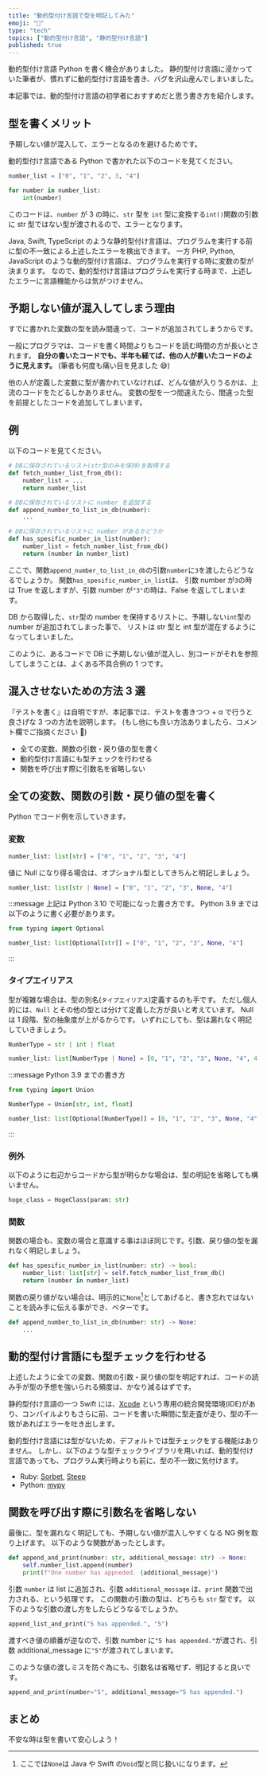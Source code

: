 ```yaml
---
title: "動的型付け言語で型を明記してみた"
emoji: "🍴"
type: "tech"
topics: ["動的型付け言語", "静的型付け言語"]
published: true
---
```


動的型付け言語 Python を書く機会がありました。
静的型付け言語に浸かっていた筆者が、慣れずに動的型付け言語を書き、バグを沢山産んでしまいました。

本記事では、動的型付け言語の初学者におすすめだと思う書き方を紹介します。

## 型を書くメリット

予期しない値が混入して、エラーとなるのを避けるためです。

動的型付け言語である Python で書かれた以下のコードを見てください。

```python
number_list = ["0", "1", "2", 3, "4"]

for number in number_list:
    int(number)
```

このコードは、`number` が 3 の時に、`str` 型を `int` 型に変換する`int()`関数の引数に str 型ではない型が渡されるので、エラーとなります。

Java, Swift, TypeScript のような静的型付け言語は、プログラムを実行する前に型の不一致による上述したエラーを検出できます。
一方 PHP, Python, JavaScript のような動的型付け言語は、プログラムを実行する時に変数の型が決まります。
なので、動的型付け言語はプログラムを実行する時まで、上述したエラーに言語機能からは気がつけません。

## 予期しない値が混入してしまう理由

すでに書かれた変数の型を読み間違って、コードが追加されてしまうからです。

一般にプログラマは、コードを書く時間よりもコードを読む時間の方が長いとされます。
**自分の書いたコードでも、半年も経てば、他の人が書いたコードのように見えます。**
(筆者も何度も痛い目を見ました 😅)

他の人が定義した変数に型が書かれていなければ、どんな値が入りうるかは、上流のコードをたどるしかありません。
変数の型を一つ間違えたら、間違った型を前提としたコードを追加してしまいます。

## 例

以下のコードを見てください。

```python
# DBに保存されているリスト(str型のみを保持)を取得する
def fetch_number_list_from_db():
    number_list = ...
    return number_list

# DBに保存されているリストに number を追加する
def append_number_to_list_in_db(number):
    ...

# DBに保存されているリストに number があるかどうか
def has_spesific_number_in_list(number):
    number_list = fetch_number_list_from_db()
    return (number in number_list)
```

ここで、関数`append_number_to_list_in_db`の引数`number`に`3`を渡したらどうなるでしょうか。
関数`has_spesific_number_in_list`は、
引数 number が`3`の時は True を返しますが、引数 number が`"3"`の時は、False を返してしまいます。

DB から取得した、`str`型の number を保持するリストに、予期しない`int`型の number が追加されてしまった事で、
リストは str 型と int 型が混在するようになってしまいました。

このように、あるコードで DB に予期しない値が混入し、別コードがそれを参照してしまうことは、よくある不具合例の 1 つです。

## 混入させないための方法 3 選

『テストを書く』は自明ですが、本記事では、テストを書きつつ + α で行うと良さげな 3 つの方法を説明します。
(もし他にも良い方法ありましたら、コメント欄でご指摘ください 🙏)

- 全ての変数、関数の引数・戻り値の型を書く
- 動的型付け言語にも型チェックを行わせる
- 関数を呼び出す際に引数名を省略しない

## 全ての変数、関数の引数・戻り値の型を書く

Python でコード例を示していきます。

### 変数

```python
number_list: list[str] = ["0", "1", "2", "3", "4"]
```

値に Null になり得る場合は、オプショナル型としてきちんと明記しましょう。

```python
number_list: list[str | None] = ["0", "1", "2", "3", None, "4"]
```

:::message
上記は Python 3.10 で可能になった書き方です。
Python 3.9 までは以下のように書く必要があります。

```python
from typing import Optional

number_list: list[Optional[str]] = ["0", "1", "2", "3", None, "4"]
```

:::

### タイプエイリアス

型が複雑な場合は、型の別名(`タイプエイリアス`)定義するのも手です。
ただし個人的には、`Null` とその他の型とは分けて定義した方が良いと考えています。
Null は 1 段階、型の抽象度が上がるからです。
いずれにしても、型は漏れなく明記していきましょう。

```python
NumberType = str | int | float

number_list: list[NumberType | None] = [0, "1", "2", "3", None, "4", 4.5]
```

:::message
Python 3.9 までの書き方

```python
from typing import Union

NumberType = Union[str, int, float]

number_list: list[Optional[NumberType]] = [0, "1", "2", "3", None, "4", 4.5]
```

:::

### 例外

以下のように右辺からコードから型が明らかな場合は、型の明記を省略しても構いません。

```python
hoge_class = HogeClass(param: str)
```

### 関数

関数の場合も、変数の場合と意識する事はほぼ同じです。引数、戻り値の型を漏れなく明記しましょう。

```python
def has_spesific_number_in_list(number: str) -> bool:
    number_list: list[str] = self.fetch_number_list_from_db()
    return (number in number_list)
```

関数の戻り値がない場合は、明示的に`None`[^1]としてあげると、書き忘れではないことを読み手に伝える事ができ、ベターです。
[^1]: ここでは`None`は Java や Swift の`Void`型と同じ扱いになります。

```python
def append_number_to_list_in_db(number: str) -> None:
    ...
```

## 動的型付け言語にも型チェックを行わせる

上述したように全ての変数、関数の引数・戻り値の型を明記すれば、コードの読み手が型の予想を強いられる頻度は、かなり減るはずです。

静的型付け言語の一つ Swift には、[Xcode](https://developer.apple.com/jp/xcode/) という専用の統合開発環境(IDE)があり、コンパイルよりもさらに前、コードを書いた瞬間に型走査が走り、型の不一致があればエラーを吐き出します。

動的型付け言語には型がないため、デフォルトでは型チェックをする機能はありません。
しかし、以下のような型チェックライブラリを用いれば、動的型付け言語であっても、プログラム実行時よりも前に、型の不一致に気付けます。

- Ruby: [Sorbet](https://sorbet.org/), [Steep](https://github.com/soutaro/steep)
- Python: [mypy](https://github.com/python/mypy)

## 関数を呼び出す際に引数名を省略しない

最後に、型を漏れなく明記しても、予期しない値が混入しやすくなる NG 例を取り上げます。
以下のような関数があったとします。

```python
def append_and_print(number: str, additional_message: str) -> None:
    self.number_list.append(number)
    print(f"One number has appneded. {additional_message}")
```

引数 `number` は list に追加され、引数 `additional_message` は、`print` 関数で出力される、という処理です。
この関数の引数の型は、どちらも `str` 型です。
以下のような引数の渡し方をしたらどうなるでしょうか。

```python
append_list_and_print("5 has appended.", "5")
```

渡すべき値の順番が逆なので、引数 number に`"5 has appended."`が渡され、引数 additional_message に`"5"`が渡されてしまいます。

このような値の渡しミスを防ぐ為にも、引数名は省略せず、明記すると良いです。

```python
append_and_print(number="5", additional_message="5 has appended.")
```

## まとめ

不安な時は型を書いて安心しよう！
